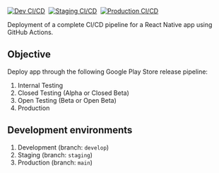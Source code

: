 [![Dev CI/CD](https://github.com/dg1223/Gamchha/actions/workflows/develop-cicd.yml/badge.svg)](https://github.com/dg1223/Gamchha/actions/workflows/develop-cicd.yml)&nbsp;
[![Staging CI/CD](https://github.com/dg1223/Gamchha/actions/workflows/staging-cicd.yml/badge.svg)](https://github.com/dg1223/Gamchha/actions/workflows/staging-cicd.yml)&nbsp;
[![Production CI/CD](https://github.com/dg1223/Gamchha/actions/workflows/production-cicd.yml/badge.svg)](https://github.com/dg1223/Gamchha/actions/workflows/production-cicd.yml)

Deployment of a complete CI/CD pipeline for a React Native app using GitHub Actions.

## Objective

Deploy app through the following Google Play Store release pipeline:

1. Internal Testing
2. Closed Testing (Alpha or Closed Beta)
3. Open Testing (Beta or Open Beta)
4. Production

## Development environments

1. Development (branch: `develop`)
2. Staging (branch: `staging`)
3. Production (branch: `main`)
